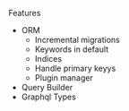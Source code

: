 Features

- ORM
  - Incremental migrations
  - Keywords in default
  - Indices
  - Handle primary keyys
  - Plugin manager
- Query Builder
- Graphql Types
